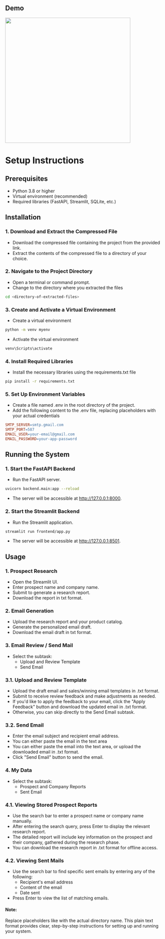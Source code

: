 
## Demo

<a href="https://www.youtube.com/watch?v=vSr9O0YUv3k" target="_blank">
  <img src="https://img.youtube.com/vi/vSr9O0YUv3k/maxresdefault.jpg" width="400" />
</a>


# Setup Instructions

## Prerequisites
- Python 3.8 or higher
- Virtual environment (recommended)
- Required libraries (FastAPI, Streamlit, SQLite, etc.)

## Installation

### 1. Download and Extract the Compressed File
- Download the compressed file containing the project from the provided link.
- Extract the contents of the compressed file to a directory of your choice.

### 2. Navigate to the Project Directory
- Open a terminal or command prompt.
- Change to the directory where you extracted the files

```bash
cd <directory-of-extracted-files>
```

### 3. Create and Activate a Virtual Environment
- Create a virtual environment

```bash
python -m venv myenv
```

- Activate the virtual environment

```bash
venv\Scripts\activate
```

### 4. Install Required Libraries
- Install the necessary libraries using the requirements.txt file

```bash
pip install -r requirements.txt
```

### 5. Set Up Environment Variables
- Create a file named .env in the root directory of the project.
- Add the following content to the .env file, replacing placeholders with your actual credentials
  
```makefile
SMTP_SERVER=smtp.gmail.com
SMTP_PORT=587
EMAIL_USER=your-email@gmail.com
EMAIL_PASSWORD=your-app-password
```

## Running the System

### 1. Start the FastAPI Backend
- Run the FastAPI server.
```bash
uvicorn backend.main:app --reload
```
- The server will be accessible at http://127.0.0.1:8000.

### 2. Start the Streamlit Backend
- Run the Streamlit application.
```bash
streamlit run frontend/app.py
```
- The server will be accessible at http://127.0.0.1:8501.


## Usage

### 1. Prospect Research 
- Open the Streamlit UI.
- Enter prospect name and company name.
- Submit to generate a research report.
- Download the report in txt format.

### 2. Email Generation
- Upload the research report and your product catalog.
- Generate the personalized email draft.
- Download the email draft in txt format.

### 3. Email Review / Send Mail
- Select the subtask: 
  - Upload and Review Template
  - Send Email

### 3.1. Upload and Review Template
- Upload the draft email and sales/winning email templates in .txt format.
- Submit to receive review feedback and make adjustments as needed.
- If you'd like to apply the feedback to your email, click the "Apply Feedback" button and download the updated email in .txt format.
- Otherwise, you can skip directly to the Send Email subtask.
  
### 3.2. Send Email
- Enter the email subject and recipient email address.
- You can either paste the email in the text area 
- You can either paste the email into the text area, or upload the downloaded email in .txt format.
- Click "Send Email" button to send the email.

### 4. My Data
- Select the subtask: 
  - Prospect and Company Reports
  - Sent Email

### 4.1. Viewing Stored Prospect Reports
- Use the search bar to enter a prospect name or company name manually.
- After entering the search query, press Enter to display the relevant research report.
- The detailed report will include key information on the prospect and their company, gathered during the research phase.
- You can download the research report in .txt format for offline access.
  
### 4.2. Viewing Sent Mails
- Use the search bar to find specific sent emails by entering any of the following:
  - Recipient's email address
  - Content of the email
  - Date sent
- Press Enter to view the list of matching emails.

#### Note:
Replace placeholders like <directory-of-extracted-files> with the actual directory name. This plain text format provides clear, step-by-step instructions for setting up and running your system.
